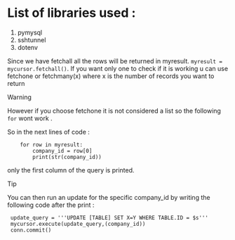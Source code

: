 # List of libraries used : 
1. pymysql
2. sshtunnel
3. dotenv


Since we have fetchall all the rows will be returned in myresult. ``` myresult = mycursor.fetchall() ```.
If you want only one to check if it is working u can use fetchone or fetchmany(x) where x is the number of records you want to return 
> [!WARNING]   
However if you choose fetchone it is not considered a list so the following ```for``` wont work .

So in the next lines of code : 
```
    for row in myresult:
        company_id = row[0]
        print(str(company_id))
```
only the first column of the query is printed.

> [!TIP]
You can then run an update for the specific company_id 
by writing the following code after the print : 
```
 update_query = '''UPDATE [TABLE] SET X=Y WHERE TABLE.ID = $s'''
 mycursor.execute(update_query,(company_id))
 conn.commit()
```

